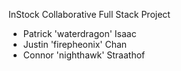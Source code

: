 InStock Collaborative Full Stack Project

- Patrick 'waterdragon' Isaac
- Justin 'firepheonix' Chan
- Connor 'nighthawk' Straathof
